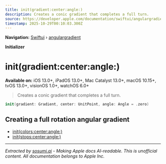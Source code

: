 ```yaml
---
title: init(gradient:center:angle:)
description: Creates a conic gradient that completes a full turn.
source: https://developer.apple.com/documentation/swiftui/angulargradient/init(gradient:center:angle:)
timestamp: 2025-10-29T00:10:03.300Z
---
```


**Navigation:** [Swiftui](/documentation/swiftui) › [angulargradient](/documentation/swiftui/angulargradient)

**Initializer**

# init(gradient:center:angle:)

**Available on:** iOS 13.0+, iPadOS 13.0+, Mac Catalyst 13.0+, macOS 10.15+, tvOS 13.0+, visionOS 1.0+, watchOS 6.0+

> Creates a conic gradient that completes a full turn.

```swift
init(gradient: Gradient, center: UnitPoint, angle: Angle = .zero)
```

## Creating a full rotation angular gradient

- [init(colors:center:angle:)](/documentation/swiftui/angulargradient/init(colors:center:angle:))
- [init(stops:center:angle:)](/documentation/swiftui/angulargradient/init(stops:center:angle:))

---

*Extracted by [sosumi.ai](https://sosumi.ai) - Making Apple docs AI-readable.*
*This is unofficial content. All documentation belongs to Apple Inc.*
